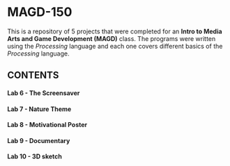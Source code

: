 # MAGD-150
This is a repository of 5 projects that were completed for an **Intro to Media Arts and Game Development (MAGD)** class. 
The programs were written using the _Processing_ language and each one covers different basics of the _Processing_ language.

## CONTENTS
#### Lab 6 - The Screensaver
#### Lab 7 - Nature Theme
#### Lab 8 - Motivational Poster
#### Lab 9 - Documentary
#### Lab 10 - 3D sketch
